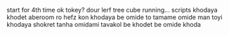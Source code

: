 start for 4th time
ok
tokey?
dour
lerf
tree
cube
running...
scripts
khodaya khodet aberoom ro hefz kon
khodaya be omide to
tamame omide man toyi
khodaya shokret
tanha omidami
tavakol be khodet
be omide khoda

